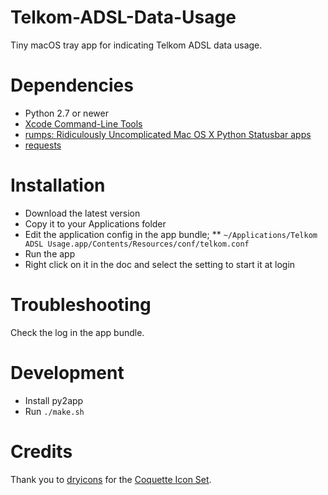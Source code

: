 # Telkom-ADSL-Data-Usage
Tiny macOS tray app for indicating Telkom ADSL data usage.

# Dependencies
* Python 2.7 or newer
* [Xcode Command-Line Tools](https://developer.apple.com/xcode/)
* [rumps: Ridiculously Uncomplicated Mac OS X Python Statusbar apps](https://github.com/jaredks/rumps)
* [requests](http://docs.python-requests.org/en/master/)

# Installation
* Download the latest version
* Copy it to your Applications folder
* Edit the application config in the app bundle;
** `~/Applications/Telkom ADSL Usage.app/Contents/Resources/conf/telkom.conf`
* Run the app
* Right click on it in the doc and select the setting to start it at login

# Troubleshooting
Check the log in the app bundle.

# Development
* Install py2app
* Run `./make.sh`

# Credits
Thank you to [dryicons](http://dryicons.com/) for the [Coquette Icon Set](http://dryicons.com/free-icons/preview/coquette-icons-set/). 
